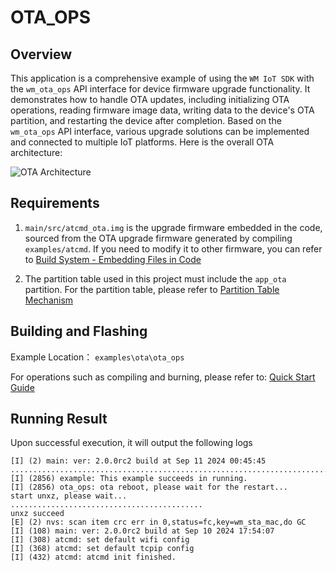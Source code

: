 # OTA_OPS

## Overview
This application is a comprehensive example of using the `WM IoT SDK` with the `wm_ota_ops` API interface for device firmware upgrade functionality. It demonstrates how to handle OTA updates, including initializing OTA operations, reading firmware image data, writing data to the device's OTA partition, and restarting the device after completion. Based on the `wm_ota_ops` API interface, various upgrade solutions can be implemented and connected to multiple IoT platforms. Here is the overall OTA architecture:

![OTA Architecture](./figure/ota_architecture.svg)

## Requirements

1. `main/src/atcmd_ota.img` is the upgrade firmware embedded in the code, sourced from the OTA upgrade firmware generated by compiling `examples/atcmd`. If you need to modify it to other firmware, you can refer to [Build System - Embedding Files in Code](https://doc.winnermicro.net/w800/en/latest/component_guides/build_system.html#embedding-files-in-code)

2. The partition table used in this project must include the `app_ota` partition. For the partition table, please refer to [Partition Table Mechanism](https://doc.winnermicro.net/w800/en/latest/component_guides/partition_table.html)


## Building and Flashing

Example Location： `examples\ota\ota_ops`

For operations such as compiling and burning, please refer to: [Quick Start Guide](https://doc.winnermicro.net/w800/en/latest/get_started/index.html)


## Running Result

Upon successful execution, it will output the following logs

```
[I] (2) main: ver: 2.0.0rc2 build at Sep 11 2024 00:45:45
....................................................................................................
[I] (2856) example: This example succeeds in running.
[I] (2856) ota_ops: ota reboot, please wait for the restart...
start unxz, please wait...
...........................................
unxz succeed
[E] (2) nvs: scan item crc err in 0,status=fc,key=wm_sta_mac,do GC
[I] (108) main: ver: 2.0.0rc2 build at Sep 10 2024 17:54:07
[I] (308) atcmd: set default wifi config
[I] (368) atcmd: set default tcpip config
[I] (432) atcmd: atcmd init finished.
```